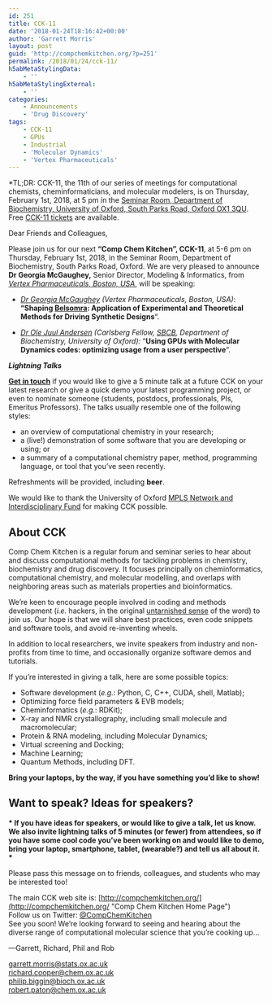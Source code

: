 ```yaml
---
id: 251
title: CCK-11
date: '2018-01-24T18:16:42+00:00'
author: 'Garrett Morris'
layout: post
guid: 'http://compchemkitchen.org/?p=251'
permalink: /2018/01/24/cck-11/
h5abMetaStylingData:
    - ''
h5abMetaStylingExternal:
    - ''
categories:
    - Announcements
    - 'Drug Discovery'
tags:
    - CCK-11
    - GPUs
    - Industrial
    - 'Molecular Dynamics'
    - 'Vertex Pharmaceuticals'
---
```


*TL;DR: CCK-11, the 11th of our series of meetings for computational chemists, cheminformaticians, and molecular modelers, is on Thursday, February 1st, 2018, at 5 pm in the [Seminar Room, Department of Biochemistry, University of Oxford, South Parks Road, Oxford OX1 3QU](http://www.bioch.ox.ac.uk/contact/maps). Free [CCK-11 tickets](https://www.eventbrite.com/e/comp-chem-kitchen-cck-11-tickets-42503124991) are available.

Dear Friends and Colleagues,

Please join us for our next **“Comp Chem Kitchen”, CCK-11**, at 5-6 pm on Thursday, February 1st, 2018, in the Seminar Room, Department of Biochemistry, South Parks Road, Oxford. We are very pleased to announce **Dr Georgia McGaughey,** Senior Director, Modeling &amp; Informatics, from [*Vertex Pharmaceuticals, Boston, USA*](https://www.vrtx.com), will be speaking:

- *[Dr Georgia McGaughey](https://www.linkedin.com/in/georgia-mcgaughey-2ba7a19/) (Vertex Pharmaceuticals, Boston, USA)*: **“Shaping [Belsomra](https://en.wikipedia.org/wiki/Suvorexant): Application of Experimental and Theoretical Methods for Driving Synthetic Designs**“.

- *[Dr Ole Juul Andersen](https://www.linkedin.com/in/ojandersen/) (Carlsberg Fellow, [SBCB](http://sbcb.bioch.ox.ac.uk/bigginlab/), Department of Biochemistry, University of Oxford):* “**Using GPUs with Molecular Dynamics codes: optimizing usage from a user perspective**“.

***Lightning Talks***

**[Get in touch](mailto:garrett.morris@stats.ox.ac.uk)** if you would like to give a 5 minute talk at a future CCK on your latest research or give a quick demo your latest programming project, or even to nominate someone (students, postdocs, professionals, PIs, Emeritus Professors). The talks usually resemble one of the following styles:

- an overview of computational chemistry in your research;
- a (live!) demonstration of some software that you are developing or using; or
- a summary of a computational chemistry paper, method, programming language, or tool that you’ve seen recently.

Refreshments will be provided, including **beer**.

We would like to thank the University of Oxford [MPLS Network and Interdisciplinary Fund](https://www.mpls.ox.ac.uk/news/nif) for making CCK possible.

## About CCK

Comp Chem Kitchen is a regular forum and seminar series to hear about and discuss computational methods for tackling problems in chemistry, biochemistry and drug discovery. It focuses principally on cheminformatics, computational chemistry, and molecular modelling, and overlaps with neighboring areas such as materials properties and bioinformatics.

We’re keen to encourage people involved in coding and methods development (*i.e.* hackers, in the original [untarnished sense](http://radar.oreilly.com/2010/06/hackers-at-25.html) of the word) to join us. Our hope is that we will share best practices, even code snippets and software tools, and avoid re-inventing wheels.

In addition to local researchers, we invite speakers from industry and non-profits from time to time, and occasionally organize software demos and tutorials.

If you’re interested in giving a talk, here are some possible topics:

- Software development (*e.g.*: Python, C, C++, CUDA, shell, Matlab);
- Optimizing force field parameters &amp; EVB models;
- Cheminformatics (*e.g.*: RDKit);
- X-ray and NMR crystallography, including small molecule and macromolecular;
- Protein &amp; RNA modeling, including Molecular Dynamics;
- Virtual screening and Docking;
- Machine Learning;
- Quantum Methods, including DFT.

**Bring your laptops, by the way, if you have something you’d like to show!**

##  

## **Want to speak? Ideas for speakers?**

**\* If you have ideas for speakers, or would like to give a talk, let us know. We also invite lightning talks of 5 minutes (or fewer) from attendees, so if you have some cool code you’ve been working on and would like to demo, bring your laptop, smartphone, tablet, (wearable?) and tell us all about it. \***

Please pass this message on to friends, colleagues, and students who may be interested too!

The main CCK web site is: [http://compchemkitchen.org/](http://compchemkitchen.org/ "Comp Chem Kitchen Home Page")  
Follow us on Twitter: [@CompChemKitchen](https://mobile.twitter.com/CompChemKitchen "@CompChemKitchen")  
See you soon! We’re looking forward to seeing and hearing about the diverse range of computational molecular science that you’re cooking up…

—Garrett, Richard, Phil and Rob

<garrett.morris@stats.ox.ac.uk>  
<richard.cooper@chem.ox.ac.uk>  
[<span class="lG">philip</span>.<span class="lG">biggin</span>@bioch.ox.ac.uk](mailto:philip.biggin@bioch.ox.ac.uk)  
<robert.paton@chem.ox.ac.uk>